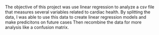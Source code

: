 The objective of this project was use linear regression to analyze a csv file that measures several variables related to cardiac health. 
By splitting the data, I was able to use this data to create linear regression models and make predicitons on future cases
Then recombine the data for more analysis like a confusion matrix. 

